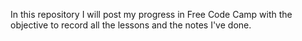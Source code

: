 
In this repository I will post my progress in Free Code Camp with the objective to record all the lessons and the notes I've done. 
